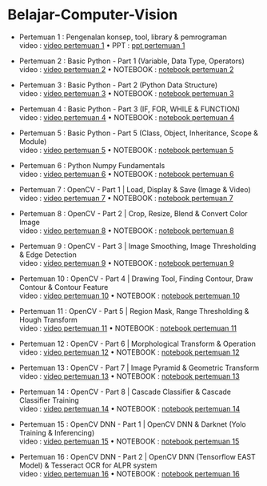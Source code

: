 # Belajar-Computer-Vision
 
 
- Pertemuan 1 : Pengenalan konsep, tool, library & pemrograman \
video : [video pertemuan 1](https://www.youtube.com/watch?v=-PHjHe1OYQk) • PPT : [ppt pertemuan 1](01.%20Pengenalan%20konsep,%20tool,%20library%20&%20pemrograman/01.%20Pengenalan%20konsep,%20tool,%20library%20&%20pemrograman.pptx)

- Pertemuan 2 : Basic Python - Part 1 (Variable, Data Type, Operators)\
video : [video pertemuan 2](https://www.youtube.com/watch?v=QvDrelzr9oo) • NOTEBOOK : [notebook pertemuan 2](02.%20Basic%20Python%20-%20Part%201/Basic%20Python%20-%20Part%201.ipynb)

- Pertemuan 3 : Basic Python - Part 2 (Python Data Structure)\
video : [video pertemuan 3](https://www.youtube.com/watch?v=1YJBOgZeEXw) • NOTEBOOK : [notebook pertemuan 3](03.%20Basic%20Python%20-%20Part%202/03%20Basic%20Python%20-%20Part%202.ipynb)

- Pertemuan 4 : Basic Python - Part 3 (IF, FOR, WHILE & FUNCTION)\
video : [video pertemuan 4](https://www.youtube.com/watch?v=_T6y1td48MM) • NOTEBOOK : [notebook pertemuan 4](04.%20Basic%20Python%20-%20Part%203/04.%20Basic%20Python%20-%20Part%203.ipynb)

- Pertemuan 5 : Basic Python - Part 5 (Class, Object, Inheritance, Scope & Module)\
video : [video pertemuan 5](https://www.youtube.com/watch?v=n-L76lU2jqQ) • NOTEBOOK : [notebook pertemuan 5](05.%20Basic%20Python%20-%20Part%204/05.%20Basic%20Python%20-%20Part%204.ipynb)

- Pertemuan 6 : Python Numpy Fundamentals \
video : [video pertemuan 6](https://www.youtube.com/watch?v=xRQOmbuImKk) • NOTEBOOK : [notebook pertemuan 6](06.%20Python%20Numpy%20Fundamentals/06.%20Python%20Numpy%20Fundamentals.ipynb)


- Pertemuan 7 : OpenCV - Part 1 | Load, Display & Save (Image & Video) \
video : [video pertemuan 7](https://youtu.be/QUWAd0UvdDs) • NOTEBOOK : [notebook pertemuan 7](07.%20OpenCV%20-%20Part%201/OpenCV%20-%20Part%201.ipynb)


- Pertemuan 8 : OpenCV - Part 2 | Crop, Resize, Blend & Convert Color Image \
video : [video pertemuan 8](https://youtu.be/rFHmGrsolqs) • NOTEBOOK : [notebook pertemuan 8](08.%20OpenCV%20-%20Part%202/08.%20OpenCV%20-%20Part%202.ipynb)


- Pertemuan 9 : OpenCV - Part 3 | Image Smoothing, Image Thresholding & Edge Detection \
video : [video pertemuan 9](https://youtu.be/TLvthcsrmwg) • NOTEBOOK : [notebook pertemuan 9](09.%20OpenCV%20-%20Part%203/OpenCV%20-%20Part%203.ipynb)


- Pertemuan 10 : OpenCV - Part 4 | Drawing Tool, Finding Contour, Draw Contour & Contour Feature \
video : [video pertemuan 10](https://youtu.be/4bqgcQ3tt00) • NOTEBOOK : [notebook pertemuan 10](10.%20OpenCV%20-%20Part%204/10.%20OpenCV%20-%20Part%204.ipynb)


- Pertemuan 11 : OpenCV - Part 5 | Region Mask, Range Thresholding & Hough Transform \
video : [video pertemuan 11](https://youtu.be/7fM5_O5zs2U) • NOTEBOOK : [notebook pertemuan 11](11.%20OpenCV%20-%20Part%205/11.%20OpenCV%20-%20Part%205.ipynb)


- Pertemuan 12 : OpenCV - Part 6 | Morphological Transform & Operation \
video : [video pertemuan 12](https://youtu.be/J2Kuok4jx7s) • NOTEBOOK : [notebook pertemuan 12](12.%20OpenCV%20-%20Part%206/12.%20OpenCV%20-%20Part%205.ipynb)


- Pertemuan 13 : OpenCV - Part 7 | Image Pyramid & Geometric Transform \
video : [video pertemuan 13](https://youtu.be/1dYcSaKaJR8) • NOTEBOOK : [notebook pertemuan 13](13.%20OpenCV%20-%20Part%207/13.%20OpenCV%20-%20Part%207.ipynb)

- Pertemuan 14 : OpenCV - Part 8 | Cascade Classifier & Cascade Classifier Training\
video : [video pertemuan 14](https://www.youtube.com/watch?v=FCHp2QBFSdQ) • NOTEBOOK : [notebook pertemuan 14](14.%20OpenCV%20-%20Part%208/14.%20OpenCV%20-%20Part%208.ipynb)


- Pertemuan 15 : OpenCV DNN - Part 1 | OpenCV DNN & Darknet (Yolo Training & Inferencing)\
video : [video pertemuan 15](https://youtu.be/VAgOOe4x-wE) • NOTEBOOK : [notebook pertemuan 15](15.%20OpenCV%20DNN%20-%20Part%201/15.%20OpenCV%20DNN%20-%20Part%201.ipynb)


- Pertemuan 16 : OpenCV DNN - Part 2 | OpenCV DNN (Tensorflow EAST Model) & Tesseract OCR for ALPR system\
video : [video pertemuan 16](https://www.youtube.com/watch?v=Tu9zsYV9o1Q) • NOTEBOOK : [notebook pertemuan 16](16.%20OpenCV%20DNN%20-%20Part%202/16%20OpenCV%20DNN%20-%20Part%202.ipynb)

